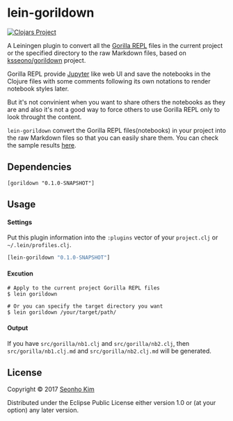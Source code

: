 # lein-gorildown

[![Clojars Project](https://img.shields.io/clojars/v/lein-gorildown.svg)](https://clojars.org/lein-gorildown)

A Leiningen plugin to convert all the [Gorilla REPL](http://gorilla-repl.org/) files in the current project or the specified directory to the raw Markdown files, based on [ksseono/gorildown](https://github.com/ksseono/gorildown) project.

Gorilla REPL provide [Jupyter](http://jupyter.org/) like web UI and save the notebooks in the Clojure files with some comments following its own notations to render notebook styles later. 

But it's not convinient when you want to share others the notebooks as they are and also it's not a good way to force others to use Gorilla REPL only to look throught the content. 

`lein-gorildown` convert the Gorilla REPL files(notebooks) in your project into the raw Markdown files so that you can easily share them. You can check the sample results [here](https://github.com/ksseono/lein-gorildown/tree/master/examples).

## Dependencies

    [gorildown "0.1.0-SNAPSHOT"]

## Usage

#### Settings

Put this plugin information into the `:plugins` vector of your `project.clj` or `~/.lein/profiles.clj`.

```clojure
[lein-gorildown "0.1.0-SNAPSHOT"]
```

#### Excution

```Shell
# Apply to the current project Gorilla REPL files
$ lein gorildown

# Or you can specify the target directory you want
$ lein gorildown /your/target/path/
```

#### Output

  If you have `src/gorilla/nb1.clj` and `src/gorilla/nb2.clj`, 
  then `src/gorilla/nb1.clj.md` and `src/gorilla/nb2.clj.md` will be generated.

## License

Copyright © 2017 [Seonho Kim](http://seonho.kim)

Distributed under the Eclipse Public License either version 1.0 or (at
your option) any later version.
